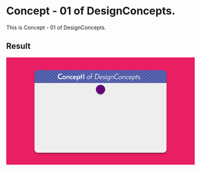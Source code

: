Concept - 01 of DesignConcepts.
==============================

This is Concept - 01 of DesignConcepts.

Result
-----------
<p align="center">
  <img src="c1.png"/>
</p>

